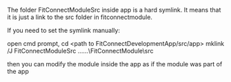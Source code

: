 The folder FitConnectModuleSrc inside app is a hard symlink. It means that it is just a link to the src folder in fitconnectmodule.

If you need to set the symlink manually:

open cmd prompt,
cd <path to FitConnectDevelopmentApp/src/app>
mklink /J FitConnectModuleSrc ..\..\..\FitConnectModule\src

then you can modify the module inside the app as if the module was part of the app
